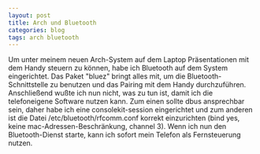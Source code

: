 ```yaml
---
layout: post
title: Arch und Bluetooth
categories: blog
tags: arch bluetooth
---
```

Um unter meinem neuen Arch-System auf dem Laptop Präsentationen mit dem Handy steuern zu können, habe ich Bluetooth auf dem System eingerichtet. Das Paket "bluez" bringt alles mit, um die Bluetooth-Schnittstelle zu benutzen und das Pairing mit dem Handy durchzuführen.
Anschließend wußte ich nun nicht, was zu tun ist, damit ich die telefoneigene Software nutzen kann. Zum einen sollte dbus ansprechbar sein, daher habe ich eine consolekit-session eingerichtet und zum anderen ist die Datei /etc/bluetooth/rfcomm.conf korrekt einzurichten (bind yes, keine mac-Adressen-Beschränkung, channel 3).
Wenn ich nun den Bluetooth-Dienst starte, kann ich sofort mein Telefon als Fernsteuerung nutzen.
